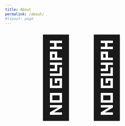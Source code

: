```yaml
---
title: About
permalink: /about/
#layout: page
---
```

<div style='font-size:256px;  display:flex; align-items:center; justify-content: center;'>👋🏼</div>